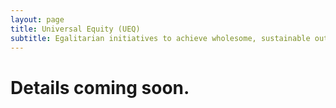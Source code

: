 ```yaml
---
layout: page
title: Universal Equity (UEQ)
subtitle: Egalitarian initiatives to achieve wholesome, sustainable outcomes in participating countries, regions, and social classes. 
---
```


# Details coming soon. 